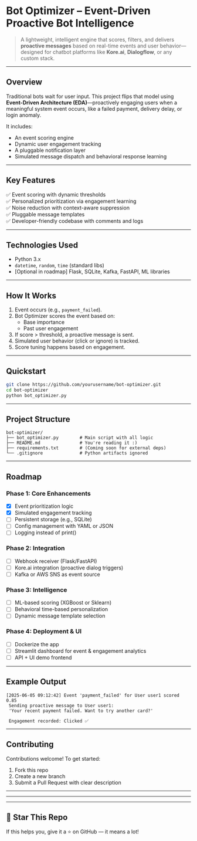 
# Bot Optimizer – Event-Driven Proactive Bot Intelligence


> A lightweight, intelligent engine that scores, filters, and delivers **proactive messages** based on real-time events and user behavior—designed for chatbot platforms like **Kore.ai**, **Dialogflow**, or any custom stack.

---

## Overview

Traditional bots wait for user input. This project flips that model using **Event-Driven Architecture (EDA)**—proactively engaging users when a meaningful system event occurs, like a failed payment, delivery delay, or login anomaly.

It includes:
- An event scoring engine
- Dynamic user engagement tracking
- A pluggable notification layer
- Simulated message dispatch and behavioral response learning

---

## Key Features

✅ Event scoring with dynamic thresholds  
✅ Personalized prioritization via engagement learning  
✅ Noise reduction with context-aware suppression  
✅ Pluggable message templates  
✅ Developer-friendly codebase with comments and logs  

---

## Technologies Used

- Python 3.x
- `datetime`, `random`, `time` (standard libs)
- [Optional in roadmap] Flask, SQLite, Kafka, FastAPI, ML libraries

---

## How It Works

1. Event occurs (e.g., `payment_failed`).
2. Bot Optimizer scores the event based on:
   - Base importance
   - Past user engagement
3. If score > threshold, a proactive message is sent.
4. Simulated user behavior (click or ignore) is tracked.
5. Score tuning happens based on engagement.

---

## Quickstart

```bash
git clone https://github.com/yourusername/bot-optimizer.git
cd bot-optimizer
python bot_optimizer.py
```

---

## Project Structure

```
bot-optimizer/
├── bot_optimizer.py        # Main script with all logic
├── README.md               # You're reading it :)
├── requirements.txt        # (Coming soon for external deps)
└── .gitignore              # Python artifacts ignored
```

---

## Roadmap

### Phase 1: Core Enhancements
- [x] Event prioritization logic
- [x] Simulated engagement tracking
- [ ] Persistent storage (e.g., SQLite)
- [ ] Config management with YAML or JSON
- [ ] Logging instead of print()

### Phase 2: Integration
- [ ] Webhook receiver (Flask/FastAPI)
- [ ] Kore.ai integration (proactive dialog triggers)
- [ ] Kafka or AWS SNS as event source

### Phase 3: Intelligence
- [ ] ML-based scoring (XGBoost or Sklearn)
- [ ] Behavioral time-based personalization
- [ ] Dynamic message template selection

### Phase 4: Deployment & UI
- [ ] Dockerize the app
- [ ] Streamlit dashboard for event & engagement analytics
- [ ] API + UI demo frontend

---

## Example Output

```plaintext
[2025-06-05 09:12:42] Event 'payment_failed' for User user1 scored 0.85
 Sending proactive message to User user1:
 'Your recent payment failed. Want to try another card?'

 Engagement recorded: Clicked ✅
```

---

## Contributing

Contributions welcome! To get started:
1. Fork this repo
2. Create a new branch
3. Submit a Pull Request with clear description

---

---

---

## 🌟 Star This Repo

If this helps you, give it a ⭐ on GitHub — it means a lot!
